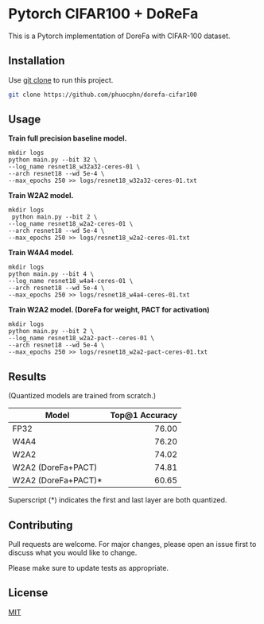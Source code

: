 # Pytorch CIFAR100 + DoReFa 

This is a Pytorch implementation of DoreFa with CIFAR-100 dataset.

## Installation

Use [git clone](https://pip.pypa.io/en/stable/) to run this project.

```bash
git clone https://github.com/phuocphn/dorefa-cifar100
```

## Usage

**Train full precision baseline model.**
```shell
mkdir logs
python main.py --bit 32 \
--log_name resnet18_w32a32-ceres-01 \
--arch resnet18 --wd 5e-4 \
--max_epochs 250 >> logs/resnet18_w32a32-ceres-01.txt
```
**Train W2A2 model.**
```shell
mkdir logs
 python main.py --bit 2 \
--log_name resnet18_w2a2-ceres-01 \
--arch resnet18 --wd 5e-4 \
--max_epochs 250 >> logs/resnet18_w2a2-ceres-01.txt
```
**Train W4A4 model.**
```shell
mkdir logs
python main.py --bit 4 \
--log_name resnet18_w4a4-ceres-01 \
--arch resnet18 --wd 5e-4 \
--max_epochs 250 >> logs/resnet18_w4a4-ceres-01.txt
```

**Train W2A2 model. (DoreFa for weight, PACT for activation)**
```shell
mkdir logs
python main.py --bit 2 \
--log_name resnet18_w2a2-pact--ceres-01 \
--arch resnet18 --wd 5e-4 \
--max_epochs 250 >> logs/resnet18_w2a2-pact-ceres-01.txt
```

## Results
(Quantized models are trained from scratch.)


| Model      | Top@1 Accuracy |
| --------- | -----:|
| FP32  | 76.00 |
| W4A4     |  76.20  |
| W2A2      |    74.02 |
| W2A2 (DoreFa+PACT)      |    74.81 |
| W2A2 (DoreFa+PACT)*      |    60.65 |

Superscript (*) indicates the first and last layer are both quantized.


## Contributing
Pull requests are welcome. For major changes, please open an issue first to discuss what you would like to change.

Please make sure to update tests as appropriate.

## License
[MIT](https://choosealicense.com/licenses/mit/)